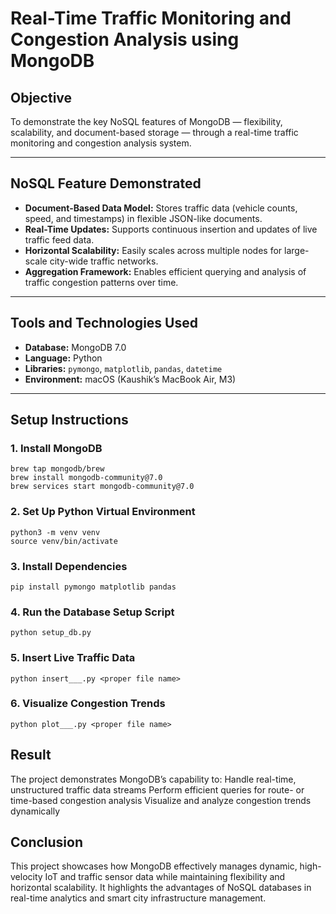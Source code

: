# Real-Time Traffic Monitoring and Congestion Analysis using MongoDB

## Objective
To demonstrate the key NoSQL features of MongoDB — flexibility, scalability, and document-based storage — through a real-time traffic monitoring and congestion analysis system.

---

## NoSQL Feature Demonstrated

- **Document-Based Data Model:** Stores traffic data (vehicle counts, speed, and timestamps) in flexible JSON-like documents.  
- **Real-Time Updates:** Supports continuous insertion and updates of live traffic feed data.  
- **Horizontal Scalability:** Easily scales across multiple nodes for large-scale city-wide traffic networks.  
- **Aggregation Framework:** Enables efficient querying and analysis of traffic congestion patterns over time.  

---

## Tools and Technologies Used

- **Database:** MongoDB 7.0  
- **Language:** Python  
- **Libraries:** `pymongo`, `matplotlib`, `pandas`, `datetime`  
- **Environment:** macOS (Kaushik’s MacBook Air, M3)  

---

## Setup Instructions

### 1. Install MongoDB
```
brew tap mongodb/brew  
brew install mongodb-community@7.0  
brew services start mongodb-community@7.0
```

### 2. Set Up Python Virtual Environment
```
python3 -m venv venv  
source venv/bin/activate
```

### 3. Install Dependencies
```
pip install pymongo matplotlib pandas
```

### 4. Run the Database Setup Script
```
python setup_db.py
```

### 5. Insert Live Traffic Data
```
python insert___.py <proper file name>
```

### 6. Visualize Congestion Trends
```
python plot___.py <proper file name>
```

## Result

The project demonstrates MongoDB’s capability to:
  Handle real-time, unstructured traffic data streams
  Perform efficient queries for route- or time-based congestion analysis
  Visualize and analyze congestion trends dynamically

## Conclusion

This project showcases how MongoDB effectively manages dynamic, high-velocity IoT and traffic sensor data while maintaining flexibility and horizontal scalability.
It highlights the advantages of NoSQL databases in real-time analytics and smart city infrastructure management.
